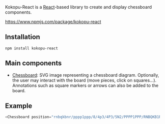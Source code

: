 Kokopu-React is a [React](https://reactjs.org/)-based library to create and display chessboard components.

https://www.npmjs.com/package/kokopu-react



Installation
------------

```plain
npm install kokopu-react
```



Main components
---------------

- [Chessboard](#/Components/Chessboard): SVG image representing a chessboard diagram. Optionally, the user may interact with the board
(move pieces, click on squares...). Annotations such as square markers or arrows can also be added to the board.



Example
-------

```js
<Chessboard position="rnbqkbnr/pppp1ppp/8/4p3/4P3/5N2/PPPP1PPP/RNBQKB1R b KQkq - 1 2" />
```
